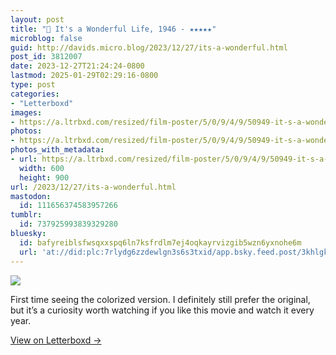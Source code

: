 ```yaml
---
layout: post
title: "🍿 It's a Wonderful Life, 1946 - ★★★★★"
microblog: false
guid: http://davids.micro.blog/2023/12/27/its-a-wonderful.html
post_id: 3812007
date: 2023-12-27T21:24:24-0800
lastmod: 2025-01-29T02:29:16-0800
type: post
categories:
- "Letterboxd"
images:
- https://a.ltrbxd.com/resized/film-poster/5/0/9/4/9/50949-it-s-a-wonderful-life-0-600-0-900-crop.jpg?v=64b72dd083
photos:
- https://a.ltrbxd.com/resized/film-poster/5/0/9/4/9/50949-it-s-a-wonderful-life-0-600-0-900-crop.jpg?v=64b72dd083
photos_with_metadata:
- url: https://a.ltrbxd.com/resized/film-poster/5/0/9/4/9/50949-it-s-a-wonderful-life-0-600-0-900-crop.jpg?v=64b72dd083
  width: 600
  height: 900
url: /2023/12/27/its-a-wonderful.html
mastodon:
  id: 111656374583957266
tumblr:
  id: 737925993839329280
bluesky:
  id: bafyreiblsfwsqxxspq6ln7ksfrdlm7ej4oqkayrvizgib5wzn6yxnohe6m
  url: 'at://did:plc:7rlydg6zzdewlgn3s6s3txid/app.bsky.feed.post/3khlgknjfb523'
---
```

 <p><img src="https://a.ltrbxd.com/resized/film-poster/5/0/9/4/9/50949-it-s-a-wonderful-life-0-600-0-900-crop.jpg?v=64b72dd083"/></p> <p>First time seeing the colorized version. I definitely still prefer the original, but it’s a curiosity worth watching if you like this movie and watch it every year.</p> 
<p><a href="https://letterboxd.com/theschlaepfer/film/its-a-wonderful-life/1/">View on Letterboxd →</a></p>
